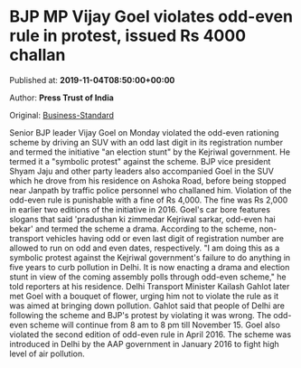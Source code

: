 
# BJP MP Vijay Goel violates odd-even rule in protest, issued Rs 4000 challan

Published at: **2019-11-04T08:50:00+00:00**

Author: **Press Trust of India**

Original: [Business-Standard](https://www.business-standard.com/article/pti-stories/bjp-s-rajya-sabha-mp-vijay-goel-violates-odd-even-rule-issued-a-challan-of-rs-4000-by-cops-119110400652_1.html)

Senior BJP leader Vijay Goel on Monday violated the odd-even rationing scheme by driving an SUV with an odd last digit in its registration number and termed the initiative "an election stunt" by the Kejriwal government.
He termed it a "symbolic protest" against the scheme.
BJP vice president Shyam Jaju and other party leaders also accompanied Goel in the SUV which he drove from his residence on Ashoka Road, before being stopped near Janpath by traffic police personnel who challaned him.
Violation of the odd-even rule is punishable with a fine of Rs 4,000. The fine was Rs 2,000 in earlier two editions of the initiative in 2016.
Goel's car bore features slogans that said 'pradushan ki zimmedar Kejriwal sarkar, odd-even hai bekar' and termed the scheme a drama.
According to the scheme, non-transport vehicles having odd or even last digit of registration number are allowed to run on odd and even dates, respectively.
"I am doing this as a symbolic protest against the Kejriwal government's failure to do anything in five years to curb pollution in Delhi. It is now enacting a drama and election stunt in view of the coming assembly polls through odd-even scheme," he told reporters at his residence.
Delhi Transport Minister Kailash Gahlot later met Goel with a bouquet of flower, urging him not to violate the rule as it was aimed at bringing down pollution.
Gahlot said that people of Delhi are following the scheme and BJP's protest by violating it was wrong.
The odd-even scheme will continue from 8 am to 8 pm till November 15.
Goel also violated the second edition of odd-even rule in April 2016. The scheme was introduced in Delhi by the AAP government in January 2016 to fight high level of air pollution.
